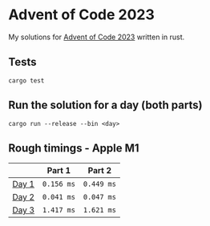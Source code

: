 # Advent of Code 2023

My solutions for [Advent of Code 2023](https://adventofcode.com/2023) written in rust.

## Tests

```
cargo test
```

## Run the solution for a day (both parts)

```
cargo run --release --bin <day>
```

## Rough timings - Apple M1

|                                              | Part 1     | Part 2     |
|----------------------------------------------|------------|------------|
| [Day 1](https://adventofcode.com/2023/day/1) | `0.156 ms` | `0.449 ms` |
| [Day 2](https://adventofcode.com/2023/day/2) | `0.041 ms` | `0.047 ms` |
| [Day 3](https://adventofcode.com/2023/day/3) | `1.417 ms` | `1.621 ms` |

